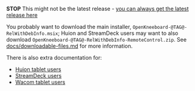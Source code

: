 **STOP** This might not be the latest release - [you can always get the latest release here](https://github.com/fredemmott/OpenKneeboard/releases/latest)

You probably want to download the main installer, `OpenKneeboard-@TAG@-RelWithDebInfo.msix`; Huion and StreamDeck users may want to also download `OpenKneeboard-@TAG@-RelWithDebInfo-RemoteControl.zip`. See [docs/downloadable-files.md](https://github.com/fredemmott/OpenKneeboard/blob/@TAG@/docs/downloadable-files.md) for more information.

There is also extra documentation for:

- [Huion tablet users](https://github.com/fredemmott/OpenKneeboard/blob/@TAG@/docs/huion.md)
- [StreamDeck users](https://github.com/fredemmott/OpenKneeboard/blob/@TAG@/docs/streamdeck.md)
- [Wacom tablet users](https://github.com/fredemmott/OpenKneeboard/blob/@TAG@/docs/wacom.md)
